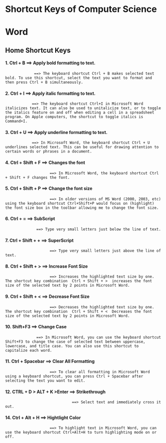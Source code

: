 # Shortcut Keys of Computer Science

# Word 
## Home Shortcut Keys 
#### 1. Ctrl + B ==> Apply bold formatting to text.
                 ==> The keyboard shortcut Ctrl + B makes selected text bold. To use this shortcut, select the text you want to format and then press Ctrl + B simultaneously.

#### 2. Ctrl + I ==> Apply italic formatting to text.
                ==> The keyboard shortcut Ctrl+I in Microsoft Word italicizes text. It can also be used to unitalicize text, or to toggle the italics feature on and off when editing a cell in a spreadsheet program. On Apple computers, the shortcut to toggle italics is Command+I. 

#### 3. Ctrl + U ==> Apply underline formatting to text.
                ==> In Microsoft Word, the keyboard shortcut Ctrl + U underlines selected text. This can be useful for drawing attention to certain words or phrases in a document.

#### 4. Ctrl + Shift + F ==> Changes the font
                        ==> In Microsoft Word, the keyboard shortcut Ctrl + Shift + F changes the font.

#### 5. Ctrl + Shift + P ==>  Change the font size
                        ==> In older versions of MS Word (2000, 2003, etc) using the keyboard shortcut Ctrl+Shift+P would focus on (highlight) the font size box in the toolbar allowing me to change the font size.

#### 6. Ctrl + =  ==>  SubScript
                  ==> Type very small letters just below the line of text.

#### 7. Ctrl + Shift + + ==> SuperScript 
                        ==> Type very small letters just above the line of text.

#### 8. Ctrl + Shift + > ==> Increase Font Size 
                        ==> Increases the highlighted text size by one. The shortcut key combination  Ctrl + Shift + >  increases the font size of the selected text by 2 points in Microsoft Word.

#### 9. Ctrl + Shift + < ==> Decrease Font Size
                        ==> Decreases the highlighted text size by one. The shortcut key combination  Ctrl + Shift + <  Decreases the font size of the selected text by 2 points in Microsoft Word.

#### 10. Shift+F3 ==> Change Case 
                  ==> In Microsoft Word, you can use the keyboard shortcut Shift+F3 to change the case of selected text between uppercase, lowercase, and title case. You can also use this shortcut to capitalize each word.

#### 11. Ctrl + Spacebar ==> Clear All Formatting
                        ==> To clear all formatting in Microsoft Word using a keyboard shortcut, you can press Ctrl + Spacebar after selecting the text you want to edit.

#### 12. CTRL + D > ALT + K >Enter ==> Strikethrough
                                  ==> Select text and immediately cross it out.

#### 14. Ctrl + Alt + H ==> Hightlight Color 
                        ==> To highlight text in Microsoft Word, you can use the keyboard shortcut Ctrl+Alt+H to turn highlighting mode on or off.
